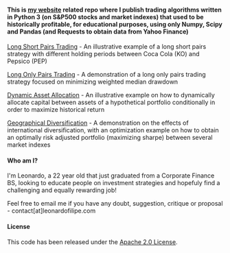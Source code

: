 #### This is [my website](https://leonardofilipe.com) related repo where I publish trading algorithms written in Python 3 (on S&P500 stocks and market indexes) that used to be historically profitable, for educational purposes, using only Numpy, Scipy and Pandas (and Requests to obtain data from Yahoo Finance)
[Long Short Pairs Trading](LongShortPairsTrading.ipynb) - An illustrative example of a long short pairs strategy with different holding
periods between Coca Cola (KO) and Pepsico (PEP)

[Long Only Pairs Trading](LongOnlyPairsTrading.ipynb) - A demonstration of a long only pairs trading strategy focused on minimizing weighted median drawdown

[Dynamic Asset Allocation](DynamicAssetAllocation.ipynb) - An illustrative example on how to dynamically allocate capital between assets of a hypothetical portfolio conditionally in order to maximize historical return

[Geographical Diversification](GeographicDiversification.ipynb) - A demonstration on the effects of international diversification, with an optimization example on how to obtain an optimally risk adjusted portfolio (maximizing sharpe) between several market indexes

#### Who am I?
I'm Leonardo, a 22 year old that just graduated from a Corporate Finance BS, looking to educate people on investment strategies and hopefuly find a challenging and equally rewarding job!

Feel free to email me if you have any doubt, suggestion, critique or proposal - contact[at]leonardofilipe.com

#### License
This code has been released under the [Apache 2.0 License](LICENSE).
